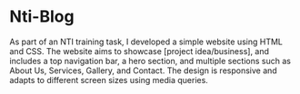 # Nti-Blog
As part of an NTI training task, I developed a simple website using HTML and CSS. The website aims to showcase [project idea/business], and includes a top navigation bar, a hero section, and multiple sections such as About Us, Services, Gallery, and Contact. The design is responsive and adapts to different screen sizes using media queries.
